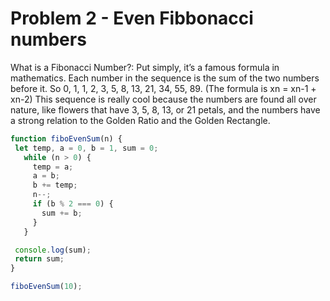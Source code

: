 # Problem 2 - Even Fibbonacci numbers

What is a Fibonacci Number?: Put simply, it’s a famous formula in mathematics. Each number in the sequence is the sum of the two numbers before it. So 0, 1, 1, 2, 3, 5, 8, 13, 21, 34, 55, 89. (The formula is xn = xn-1 + xn-2) This sequence is really cool because the numbers are found all over nature, like flowers that have 3, 5, 8, 13, or 21 petals, and the numbers have a strong relation to the Golden Ratio and the Golden Rectangle.

```js
function fiboEvenSum(n) {
 let temp, a = 0, b = 1, sum = 0;
   while (n > 0) {
     temp = a;
     a = b;
     b += temp;
     n--;
     if (b % 2 === 0) {
       sum += b;
     }
   }

 console.log(sum);
 return sum;
}

fiboEvenSum(10);
```